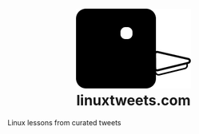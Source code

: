 <h1 align="center">
	<br>
	<img src="https://raw.githubusercontent.com/scriptnull/linuxtweets.com/master/logo.png" alt="linuxtweets.com">
	<br>
  linuxtweets.com
</h1>

Linux lessons from curated tweets
